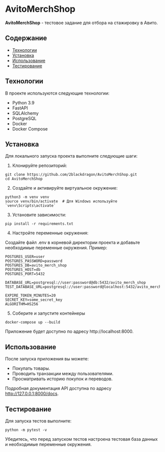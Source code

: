 # AvitoMerchShop
__AvitoMerchShop__ - тестовое задание для 
отбора на стажировку в Авито.

## Содержание
- [Технологии](#технологии)
- [Установка](#установка)
- [Использование](#использование)
- [Тестирование](#тестирование)

## Технологии
В проекте используются следующие технологии:

- Python 3.9
- FastAPI
- SQLAlchemy
- PostgreSQL
- Docker
- Docker Compose

## Установка

Для локального запуска проекта выполните следующие шаги:

1. Клонируйте репозиторий:

```
git clone https://github.com/2blackdragon/AvitoMerchShop.git
cd AvitoMerchShop 
```

2. Создайте и активируйте виртуальное окружение:

```
python3 -m venv venv
source venv/bin/activate  # Для Windows используйте `venv\Scripts\activate`
```
3. Установите зависимости:

```
pip install -r requirements.txt
```

4. Настройте переменные окружения:

Создайте файл .env в корневой директории проекта и добавьте необходимые переменные окружения. Пример:

```
POSTGRES_USER=user
POSTGRES_PASSWORD=password
POSTGRES_DB=avito_merch_shop
POSTGRES_HOST=db
POSTGRES_PORT=5432

DATABASE_URL=postgresql://user:password@db:5432/avito_merch_shop
TEST_DATABASE_URL=postgresql://user:password@localhost:5432/avito_merch_shop_test_db

EXPIRE_TOKEN_MINUTES=20
SECRET_KEY=some_secret_key
ALGORITHM=HS256
```

5. Соберите и запустите контейнеры

```
docker-compose up --build
```

Приложение будет доступно по адресу http://localhost:8000.

## Использование

После запуска приложения вы можете:

- Покупать товары.
- Проводить транзакции между пользователями.
- Просматривать историю покупок и переводов.

Подробная документация API доступна по адресу http://127.0.0.1:8000/docs.

## Тестирование

Для запуска тестов выполните:

```
python -m pytest -v
```

Убедитесь, что перед запуском тестов настроена тестовая база данных и необходимые переменные окружения.

